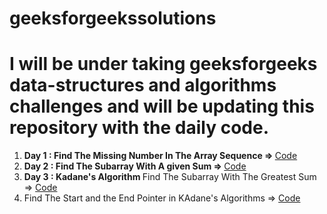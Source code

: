 # geeksforgeekssolutions

# I will be under taking geeksforgeeks data-structures and algorithms challenges and will be updating this repository with the daily code.

<ol>
  <li><b>Day 1 : Find The Missing Number In The Array Sequence => </b><a href='https://github.com/Red-stevo/geeksforgeekssolutions/tree/main/FindMissingNumber/src'> 
  Code</a></li>
  <li><b>Day 2 : Find The Subarray With A given Sum => </b><a href='https://github.com/Red-stevo/geeksforgeekssolutions/tree/main/SubArrayWithGivenSum' >Code</a></li>
  <li><b>Day 3 : Kadane's Algorithm </b>Find The Subarray With The Greatest Sum => <a href='https://github.com/Red-stevo/geeksforgeekssolutions/blob/main/KadanesAlgorithm/src/KanadesAlgorithmImpl.java' >Code</a></li>
  <li>Find The Start and the End Pointer in KAdane's Algorithms => 
    <a href='https://github.com/Red-stevo/geeksforgeekssolutions/blob/main/KadanesAlgorithm/src/KanadesAlgorithmImpl.java#L22'
      >Code</a></li>
</ol> 
